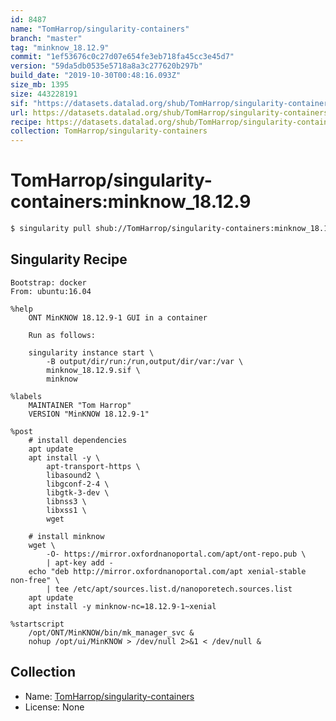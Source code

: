 ```yaml
---
id: 8487
name: "TomHarrop/singularity-containers"
branch: "master"
tag: "minknow_18.12.9"
commit: "1ef53676c0c27d07e654fe3eb718fa45cc3e45d7"
version: "59da5db0535e5718a8a3c277620b297b"
build_date: "2019-10-30T00:48:16.093Z"
size_mb: 1395
size: 443228191
sif: "https://datasets.datalad.org/shub/TomHarrop/singularity-containers/minknow_18.12.9/2019-10-30-1ef53676-59da5db0/59da5db0535e5718a8a3c277620b297b.simg"
url: https://datasets.datalad.org/shub/TomHarrop/singularity-containers/minknow_18.12.9/2019-10-30-1ef53676-59da5db0/
recipe: https://datasets.datalad.org/shub/TomHarrop/singularity-containers/minknow_18.12.9/2019-10-30-1ef53676-59da5db0/Singularity
collection: TomHarrop/singularity-containers
---
```


# TomHarrop/singularity-containers:minknow_18.12.9

```bash
$ singularity pull shub://TomHarrop/singularity-containers:minknow_18.12.9
```

## Singularity Recipe

```singularity
Bootstrap: docker
From: ubuntu:16.04

%help
    ONT MinKNOW 18.12.9-1 GUI in a container

    Run as follows:

    singularity instance start \
        -B output/dir/run:/run,output/dir/var:/var \
        minknow_18.12.9.sif \
        minknow

%labels
    MAINTAINER "Tom Harrop"
    VERSION "MinKNOW 18.12.9-1"

%post
    # install dependencies
    apt update
    apt install -y \
        apt-transport-https \
        libasound2 \
        libgconf-2-4 \
        libgtk-3-dev \
        libnss3 \
        libxss1 \
        wget

    # install minknow
    wget \
        -O- https://mirror.oxfordnanoportal.com/apt/ont-repo.pub \
        | apt-key add -
    echo "deb http://mirror.oxfordnanoportal.com/apt xenial-stable non-free" \
        | tee /etc/apt/sources.list.d/nanoporetech.sources.list
    apt update
    apt install -y minknow-nc=18.12.9-1~xenial

%startscript
    /opt/ONT/MinKNOW/bin/mk_manager_svc &
    nohup /opt/ui/MinKNOW > /dev/null 2>&1 < /dev/null &
```

## Collection

 - Name: [TomHarrop/singularity-containers](https://github.com/TomHarrop/singularity-containers)
 - License: None

